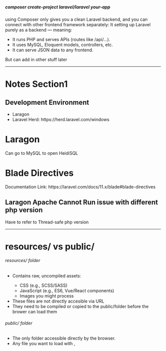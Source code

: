 <p>
  <h5>composer create-project laravel/laravel your-app</h5>
  <p>
    using Composer only gives you a clean Laravel backend, and you can connect with other frontend framework separately:
    It setting up Laravel purely as a backend — meaning:
    <ul>
      <li> It runs PHP and serves APIs (routes like /api/...). </li>
      <li>It uses MySQL, Eloquent models, controllers, etc.</li>
      <li>It can serve JSON data to any frontend.</li>
    </ul>
    But can add in other stuff later 
  </p>
</p>

<hr>
<h1>Notes Section1 </h1>
<h2>Development Environment</h2>
<ul>
  <li>Laragon </li>
  <li>Laravel Herd: https://herd.laravel.com/windows</li>
</ul>

<h1>Laragon</h1>
<p>Can go to MySQL to open HeidiSQL</p>

<h1>Blade Directives</h1>
<p>Documentation Link: https://laravel.com/docs/11.x/blade#blade-directives </p>

<h2>Laragon Apache Cannot Run issue with different php version </h2>
<p>Have to refer to Thread-safe php version</p>

<hr/>
<h1>resources/ vs public/</h1>

<h6>resources/ folder </h6>
<ul>
  <li>Contains raw, uncompiled assets:</li>
  <ul>
    <li>CSS (e.g., SCSS/SASS)</li>
    <li>JavaScript (e.g., ES6, Vue/React components)</li>
    <li>Images you might process</li>
  </ul>
  <li>These files are not directly accesible via URL</li>
  <li>They need to be compiled or copied to the public/folder before the brower can load them </li>
</ul>

<h6>public/ folder</h6>
<ul>
  <li>The only folder accessible directly by the browser.</li>
  <li>Any file you want to load with <link>, <script>, or <img> must be in public/.</li>
  <li>The URL for the browser corresponds to the path in public/: </li>
</ul>

2️⃣ How assets flow in Laravel

1)You write raw assets in resources/ (e.g., resources/css/app.css).
2)You run Laravel Mix / Vite to compile assets:

npm run dev   # development
npm run build # production

3)Compiled assets are output to public/ (default public/css, public/js).
4)The browser accesses only the files in public/.

3️⃣ Why not serve directly from resources/

1)resources/ is not web-accessible for security reasons.
2) If you expose resources/ to the web, users could see your uncompiled source code, config files, or even secrets accidentally.
3) Laravel is designed so that only public/ is the document root.
4) Think of resources/ as your “workspace” and public/ as your “live website folder” that the web server can serve.

<hr/>
<h1>Route Linking</h1>
<h2>Blade Link Without Named Route</h2>
<pre>
  <code>
<a href="/" class="btn" style="background-color: #4643d3; color: white;">
    <i class="fas fa-chevron-left"></i> Back
</a>
  </code>
</pre>

<p>The browser will go to the root URL (/)</p>
<p>Works exactly the same as using a named route, just less flexible if the URL changes later</p>

<h2>Named Routes</h2>
<pre>
  <code>
    Route::get('/', function () {
    return view('customer.index');
})->name('home');
  </code>
</pre>

<hr/>

<h1>Laravel Modules</h1>
<p>Steps to accomplish it</p>
<h4>Step 1: Install via Composer</h4>
<pre>
  <code>
    composer require nwidart/laravel-modules
  </code>
</pre>
<h4>Publish config (optional)</h4>
<p>You can publish the config if you want to customize paths:</p>
<pre>
  <code>
    php artisan vendor:publish --provider="Nwidart\Modules\LaravelModulesServiceProvider"=
  </code>
</pre>
<h4>Creating a module: </h4>
<pre>
  <code>
    php artisan module:make Blog
  </code>
</pre>
<p>This will generate a folder strucutre for the Blog Module inside Modules/Blog with subfolders like Config, Database, Http, Providers, Routes,Views, e.t.c</p>
<p>Each module behaves like a mini laravel app, with its own routes, controllers, models, migrations, views, and even config if needed</p>

<h1>To donwload extensions</h1>
<p>Add in ddl files in ext in bin in php</p>

<h1>Creating a specific resource in a moodule</h1>
<p>E.g. Create a new controller in a specific module</p>
<pre>
  <code>
    php artisan module:make-controller ControllerName ModuleName
  </code>
</pre>
<ul>
  <li>ControllerName : The name of your controller</li>
  <li>ModuleName : The name of the module where it will be created</li>
</ul>

